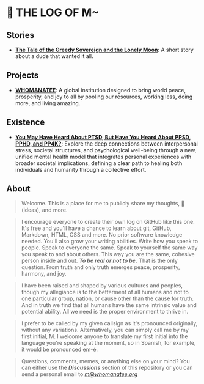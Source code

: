 # 💩 THE LOG OF M~

## Stories
- [**The Tale of the Greedy Sovereign and the Lonely Moon**](docs/the-greedy-sovereign.md): A short story about a dude that wanted it all.


## Projects
- [**WHOMANATEE**](https://whomanatee.org): A global institution  designed to bring world peace, prosperity, and joy to all by pooling our resources, working less, doing more, and living amazing.


## Existence
- [**You May Have Heard About PTSD, But Have You Heard About PPSD, PPHD, and PP4K?**](docs/stress.md): Explore the deep connections between interpersonal stress, societal structures, and psychological well-being through a new, unified mental health model that integrates personal experiences with broader societal implications, defining a clear path to healing both individuals and humanity through a collective effort.

## About
> Welcome. This is a place for me to publicly share my thoughts, 💩(ideas), and more.

> I encourage everyone to create their own log on GitHub like this one. It's free and you'll have a chance to learn about git, GitHub, Markdown, HTML, CSS and more. No prior software knowledge needed. You'll also grow your writing abilities. Write how you speak to people. Speak to everyone the same. Speak to yourself the same way you speak to and about others. This way you are the same, cohesive person inside and out. ***To be real or not to be.*** That is the only question. From truth and only truth emerges peace, prosperity, harmony, and joy.

> I have been raised and shaped by various cultures and peoples, though my allegiance is to the betterment of all humans and not to one particular group, nation, or cause other than the cause for truth. And in truth we find that all humans have the same intrinsic value and potential ability. All we need is the proper environment to thrive in.  

> I prefer to be called by my given callsign as it's pronounced originally, without any variations. Alternatively, you can simply call me by my first initial, M. I welcome anyone to translate my first initial into the language you're speaking at the moment, so in Spanish, for example, it would be pronounced em-é.

> Questions, comments, memes, or anything else on your mind? You can either use the ***Discussions*** section of this repository or you can send a personal email to *m@whomanatee.org*



<!--
## Very Very Deepish Thoughts
> What do you deeply think about? Here are some things that I've deeply considered.
- *incoming*

## Letters
> Public letters to groups, known individuals, unknown individuals, other life forms, inanimate objects, and more...
- *incoming*
-->
